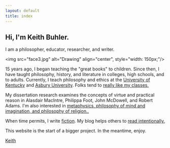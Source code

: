```yaml
---
layout: default
title: index
---
```


## Hi, I'm Keith Buhler.

I am a philosopher, educator, researcher, and writer.

<img src="face3.jpg" alt="Drawing" align="center", style="width: 150px;"/>

15 years ago, I began teaching the "great books" to children. Since then, I have taught philosophy, history, and literature in colleges, high schools, and to adults. Currently, I teach philosophy and ethics at the [University of Kentucky](https://philosophy.as.uky.edu/users/kebu226) and [Asbury University](http://colleges.usnews.rankingsandreviews.com/best-colleges/rankings/regional-colleges-south). Folks tend to [really like my classes.](http://www.ratemyprofessors.com/ShowRatings.jsp?tid=1822771)

My dissertation research examines the concepts of virtue and practical reason in Alasdair MacIntre, Philippa Foot, John McDowell, and Robert Adams. I'm also interested in [metaphysics, philosophy of mind and imagination, and philosophy of religion..](https://uky.academia.edu/KeithBuhler)

When time permits, I write [fiction](http://circularreason.github.io/fiction). My blog helps others to [read intentionally.](http://www.readingintentionally.com)

This website is the start of a bigger project. In the meantime, enjoy.

[Keith](mailto:keithedbuhler@gmail.com)